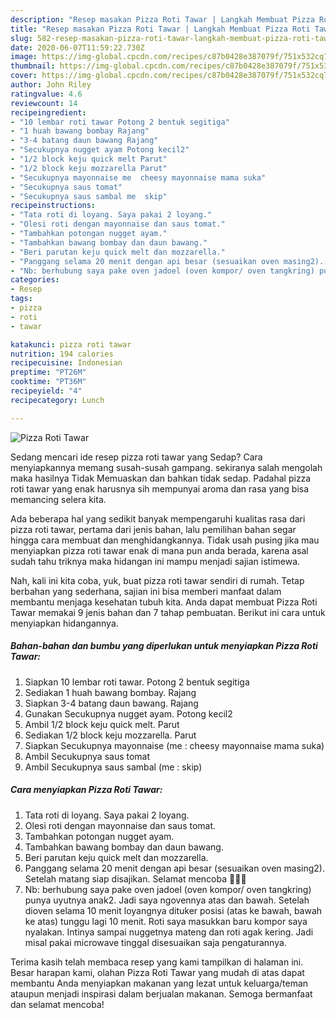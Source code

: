 ```yaml
---
description: "Resep masakan Pizza Roti Tawar | Langkah Membuat Pizza Roti Tawar Yang Enak Dan Mudah"
title: "Resep masakan Pizza Roti Tawar | Langkah Membuat Pizza Roti Tawar Yang Enak Dan Mudah"
slug: 582-resep-masakan-pizza-roti-tawar-langkah-membuat-pizza-roti-tawar-yang-enak-dan-mudah
date: 2020-06-07T11:59:22.730Z
image: https://img-global.cpcdn.com/recipes/c87b0428e387079f/751x532cq70/pizza-roti-tawar-foto-resep-utama.jpg
thumbnail: https://img-global.cpcdn.com/recipes/c87b0428e387079f/751x532cq70/pizza-roti-tawar-foto-resep-utama.jpg
cover: https://img-global.cpcdn.com/recipes/c87b0428e387079f/751x532cq70/pizza-roti-tawar-foto-resep-utama.jpg
author: John Riley
ratingvalue: 4.6
reviewcount: 14
recipeingredient:
- "10 lembar roti tawar Potong 2 bentuk segitiga"
- "1 huah bawang bombay Rajang"
- "3-4 batang daun bawang Rajang"
- "Secukupnya nugget ayam Potong kecil2"
- "1/2 block keju quick melt Parut"
- "1/2 block keju mozzarella Parut"
- "Secukupnya mayonnaise me  cheesy mayonnaise mama suka"
- "Secukupnya saus tomat"
- "Secukupnya saus sambal me  skip"
recipeinstructions:
- "Tata roti di loyang. Saya pakai 2 loyang."
- "Olesi roti dengan mayonnaise dan saus tomat."
- "Tambahkan potongan nugget ayam."
- "Tambahkan bawang bombay dan daun bawang."
- "Beri parutan keju quick melt dan mozzarella."
- "Panggang selama 20 menit dengan api besar (sesuaikan oven masing2). Setelah matang siap disajikan. Selamat mencoba 👏👏👏"
- "Nb: berhubung saya pake oven jadoel (oven kompor/ oven tangkring) punya uyutnya anak2. Jadi saya ngovennya atas dan bawah. Setelah dioven selama 10 menit loyangnya dituker posisi (atas ke bawah, bawah ke atas) tunggu lagi 10 menit. Roti saya masukkan baru kompor saya nyalakan. Intinya sampai nuggetnya mateng dan roti agak kering. Jadi misal pakai microwave tinggal disesuaikan saja pengaturannya."
categories:
- Resep
tags:
- pizza
- roti
- tawar

katakunci: pizza roti tawar 
nutrition: 194 calories
recipecuisine: Indonesian
preptime: "PT26M"
cooktime: "PT36M"
recipeyield: "4"
recipecategory: Lunch

---
```



![Pizza Roti Tawar](https://img-global.cpcdn.com/recipes/c87b0428e387079f/751x532cq70/pizza-roti-tawar-foto-resep-utama.jpg)

Sedang mencari ide resep pizza roti tawar yang Sedap? Cara menyiapkannya memang susah-susah gampang. sekiranya salah mengolah maka hasilnya Tidak Memuaskan dan bahkan tidak sedap. Padahal pizza roti tawar yang enak harusnya sih mempunyai aroma dan rasa yang bisa memancing selera kita.



Ada beberapa hal yang sedikit banyak mempengaruhi kualitas rasa dari pizza roti tawar, pertama dari jenis bahan, lalu pemilihan bahan segar hingga cara membuat dan menghidangkannya. Tidak usah pusing jika mau menyiapkan pizza roti tawar enak di mana pun anda berada, karena asal sudah tahu triknya maka hidangan ini mampu menjadi sajian istimewa.


Nah, kali ini kita coba, yuk, buat pizza roti tawar sendiri di rumah. Tetap berbahan yang sederhana, sajian ini bisa memberi manfaat dalam membantu menjaga kesehatan tubuh kita. Anda dapat membuat Pizza Roti Tawar memakai 9 jenis bahan dan 7 tahap pembuatan. Berikut ini cara untuk menyiapkan hidangannya.

<!--inarticleads1-->

##### Bahan-bahan dan bumbu yang diperlukan untuk menyiapkan Pizza Roti Tawar:

1. Siapkan 10 lembar roti tawar. Potong 2 bentuk segitiga
1. Sediakan 1 huah bawang bombay. Rajang
1. Siapkan 3-4 batang daun bawang. Rajang
1. Gunakan Secukupnya nugget ayam. Potong kecil2
1. Ambil 1/2 block keju quick melt. Parut
1. Sediakan 1/2 block keju mozzarella. Parut
1. Siapkan Secukupnya mayonnaise (me : cheesy mayonnaise mama suka)
1. Ambil Secukupnya saus tomat
1. Ambil Secukupnya saus sambal (me : skip)




<!--inarticleads2-->

##### Cara menyiapkan Pizza Roti Tawar:

1. Tata roti di loyang. Saya pakai 2 loyang.
1. Olesi roti dengan mayonnaise dan saus tomat.
1. Tambahkan potongan nugget ayam.
1. Tambahkan bawang bombay dan daun bawang.
1. Beri parutan keju quick melt dan mozzarella.
1. Panggang selama 20 menit dengan api besar (sesuaikan oven masing2). Setelah matang siap disajikan. Selamat mencoba 👏👏👏
1. Nb: berhubung saya pake oven jadoel (oven kompor/ oven tangkring) punya uyutnya anak2. Jadi saya ngovennya atas dan bawah. Setelah dioven selama 10 menit loyangnya dituker posisi (atas ke bawah, bawah ke atas) tunggu lagi 10 menit. Roti saya masukkan baru kompor saya nyalakan. Intinya sampai nuggetnya mateng dan roti agak kering. Jadi misal pakai microwave tinggal disesuaikan saja pengaturannya.




Terima kasih telah membaca resep yang kami tampilkan di halaman ini. Besar harapan kami, olahan Pizza Roti Tawar yang mudah di atas dapat membantu Anda menyiapkan makanan yang lezat untuk keluarga/teman ataupun menjadi inspirasi dalam berjualan makanan. Semoga bermanfaat dan selamat mencoba!
